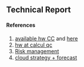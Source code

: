 ## Technical Report

#### References
1. [ available hw CC](https://www.computecanada.ca/techrenewal/) and [here](https://www.computecanada.ca/research-portal/accessing-resources/available-resources/)
1. [hw at calcul qc](http://www.calculquebec.ca/en/academic-research-services/infrastructures-services/)
1. [Risk management](https://www.computecanada.ca/research-portal/information-security/risk-management-policy/)
1. [cloud strategy + forecast](https://www.computecanada.ca/wp-content/uploads/2015/02/CloudStrategy2016-2019-forresearchersEXTERNAL-1.pdf)
